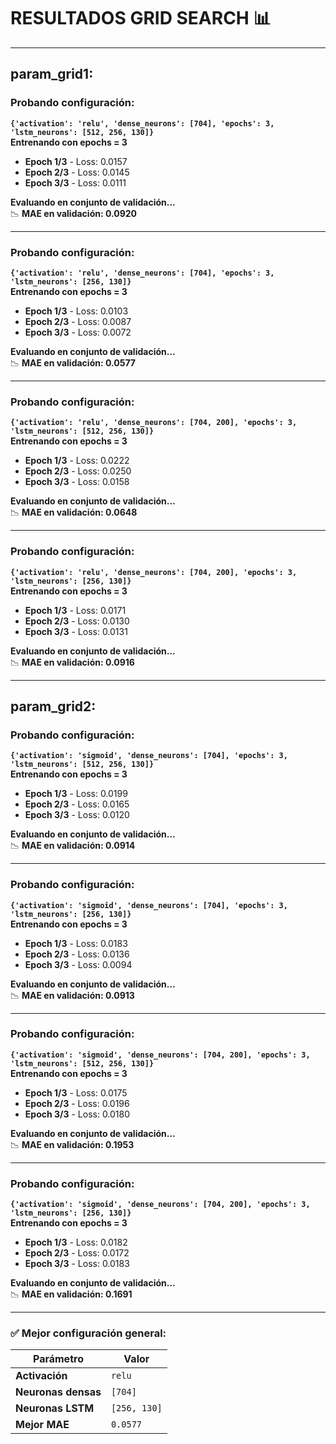 # RESULTADOS GRID SEARCH 📊

---

## param_grid1:

### Probando configuración:  
**`{'activation': 'relu', 'dense_neurons': [704], 'epochs': 3, 'lstm_neurons': [512, 256, 130]}`**  
**Entrenando con epochs = 3**  

- **Epoch 1/3** - Loss: 0.0157  
- **Epoch 2/3** - Loss: 0.0145  
- **Epoch 3/3** - Loss: 0.0111  

**Evaluando en conjunto de validación...**  
📉 **MAE en validación: 0.0920**  

---

### Probando configuración:  
**`{'activation': 'relu', 'dense_neurons': [704], 'epochs': 3, 'lstm_neurons': [256, 130]}`**  
**Entrenando con epochs = 3**  

- **Epoch 1/3** - Loss: 0.0103  
- **Epoch 2/3** - Loss: 0.0087  
- **Epoch 3/3** - Loss: 0.0072  

**Evaluando en conjunto de validación...**  
📉 **MAE en validación: 0.0577**  

---

### Probando configuración:  
**`{'activation': 'relu', 'dense_neurons': [704, 200], 'epochs': 3, 'lstm_neurons': [512, 256, 130]}`**  
**Entrenando con epochs = 3**  

- **Epoch 1/3** - Loss: 0.0222  
- **Epoch 2/3** - Loss: 0.0250  
- **Epoch 3/3** - Loss: 0.0158  

**Evaluando en conjunto de validación...**  
📉 **MAE en validación: 0.0648**  

---

### Probando configuración:  
**`{'activation': 'relu', 'dense_neurons': [704, 200], 'epochs': 3, 'lstm_neurons': [256, 130]}`**  
**Entrenando con epochs = 3**  

- **Epoch 1/3** - Loss: 0.0171  
- **Epoch 2/3** - Loss: 0.0130  
- **Epoch 3/3** - Loss: 0.0131  

**Evaluando en conjunto de validación...**  
📉 **MAE en validación: 0.0916**  

---

## param_grid2:

### Probando configuración:  
**`{'activation': 'sigmoid', 'dense_neurons': [704], 'epochs': 3, 'lstm_neurons': [512, 256, 130]}`**  
**Entrenando con epochs = 3**  

- **Epoch 1/3** - Loss: 0.0199  
- **Epoch 2/3** - Loss: 0.0165  
- **Epoch 3/3** - Loss: 0.0120  

**Evaluando en conjunto de validación...**  
📉 **MAE en validación: 0.0914**  

---

### Probando configuración:  
**`{'activation': 'sigmoid', 'dense_neurons': [704], 'epochs': 3, 'lstm_neurons': [256, 130]}`**  
**Entrenando con epochs = 3**  

- **Epoch 1/3** - Loss: 0.0183
- **Epoch 2/3** - Loss: 0.0136  
- **Epoch 3/3** - Loss: 0.0094  

**Evaluando en conjunto de validación...**  
📉 **MAE en validación: 0.0913**  

---

### Probando configuración:  
**`{'activation': 'sigmoid', 'dense_neurons': [704, 200], 'epochs': 3, 'lstm_neurons': [512, 256, 130]}`**  
**Entrenando con epochs = 3**  

- **Epoch 1/3** - Loss: 0.0175  
- **Epoch 2/3** - Loss: 0.0196  
- **Epoch 3/3** - Loss: 0.0180  

**Evaluando en conjunto de validación...**  
📉 **MAE en validación: 0.1953**  

---

### Probando configuración:  
**`{'activation': 'sigmoid', 'dense_neurons': [704, 200], 'epochs': 3, 'lstm_neurons': [256, 130]}`**  
**Entrenando con epochs = 3**  

- **Epoch 1/3** - Loss: 0.0182  
- **Epoch 2/3** - Loss: 0.0172  
- **Epoch 3/3** - Loss: 0.0183  

**Evaluando en conjunto de validación...**  
📉 **MAE en validación: 0.1691**  

---


### ✅ Mejor configuración general:

| Parámetro        | Valor             |
|-----------------|------------------|
| **Activación**  | `relu`           |
| **Neuronas densas** | `[704]`     |
| **Neuronas LSTM** | `[256, 130]` |
| **Mejor MAE**   | `0.0577`        |